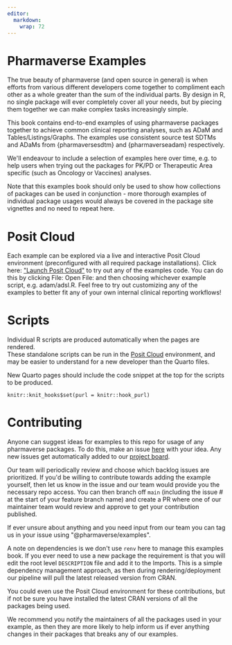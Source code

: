 ```yaml
---
editor: 
  markdown: 
    wrap: 72
---
```


# Pharmaverse Examples

The true beauty of pharmaverse (and open source in general) is when
efforts from various different developers come together to compliment
each other as a whole greater than the sum of the individual parts. By
design in R, no single package will ever completely cover all your
needs, but by piecing them together we can make complex tasks
increasingly simple.

This book contains end-to-end examples of using pharmaverse packages
together to achieve common clinical reporting analyses, such as ADaM and
Tables/Listings/Graphs. The examples use consistent source test SDTMs
and ADaMs from {pharmaversesdtm} and {pharmaverseadam} respectively.

We'll endeavour to include a selection of examples here over time, e.g.
to help users when trying out the packages for PK/PD or Therapeutic Area
specific (such as Oncology or Vaccines) analyses.

Note that this examples book should only be used to show how collections
of packages can be used in conjunction - more thorough examples of
individual package usages would always be covered in the package site
vignettes and no need to repeat here.

# Posit Cloud

Each example can be explored via a live and interactive Posit Cloud
environment (preconfigured with all required package installations).
Click here: ["Launch Posit Cloud"](https://posit.cloud/content/7279124)
to try out any of the examples code. You can do this by clicking File:
Open File: and then choosing whichever example script, e.g. adam/adsl.R.
Feel free to try out customizing any of the examples to better fit any
of your own internal clinical reporting workflows!

# Scripts

Individual R scripts are produced automatically when the pages are
rendered.\
These standalone scripts can be run in the [Posit
Cloud](https://posit.cloud/content/7279124) environment, and may be
easier to understand for a new developer than the Quarto files.

New Quarto pages should include the code snippet at the top for the
scripts to be produced.

```{r setup script, include=FALSE, purl=FALSE}
knitr::knit_hooks$set(purl = knitr::hook_purl)
```

# Contributing

Anyone can suggest ideas for examples to this repo for usage of any
pharmaverse packages. To do this, make an issue
[here](https://github.com/pharmaverse/examples/issues) with your idea.
Any new issues get automatically added to our [project
board](https://github.com/orgs/pharmaverse/projects/24/views/1).

Our team will periodically review and choose which backlog issues are
prioritized. If you'd be willing to contribute towards adding the
example yourself, then let us know in the issue and our team would
provide you the necessary repo access. You can then branch off `main`
(including the issue \# at the start of your feature branch name) and
create a PR where one of our maintainer team would review and approve to
get your contribution published.

If ever unsure about anything and you need input from our team you can
tag us in your issue using "@pharmaverse/examples".

A note on dependencies is we don't use `renv` here to manage this
examples book. If you ever need to use a new package the requirement is
that you will edit the root level `DESCRIPTION` file and add it to the
Imports. This is a simple dependency management approach, as then during
rendering/deployment our pipeline will pull the latest released version
from CRAN.

You could even use the Posit Cloud environment for these contributions,
but if not be sure you have installed the latest CRAN versions of all
the packages being used.

We recommend you notify the maintainers of all the packages used in your
example, as then they are more likely to help inform us if ever anything
changes in their packages that breaks any of our examples.
